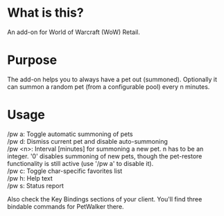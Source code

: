 # What is this?

An add-on for World of Warcraft (WoW) Retail.

# Purpose

The add-on helps you to always have a pet out (summoned). Optionally it can summon a random pet (from a configurable pool) every n minutes.

# Usage

/pw a: Toggle automatic summoning of pets  
/pw d: Dismiss current pet and disable auto-summoning  
/pw \<n\>: Interval [minutes] for summoning a new pet. n has to be an integer. '0' disables summoning of new pets, though the pet-restore functionality is still active (use '/pw a' to disable it).  
/pw c: Toggle char-specific favorites list    
/pw h: Help text  
/pw s: Status report  

Also check the Key Bindings sections of your client. You'll find three bindable commands for PetWalker there.


